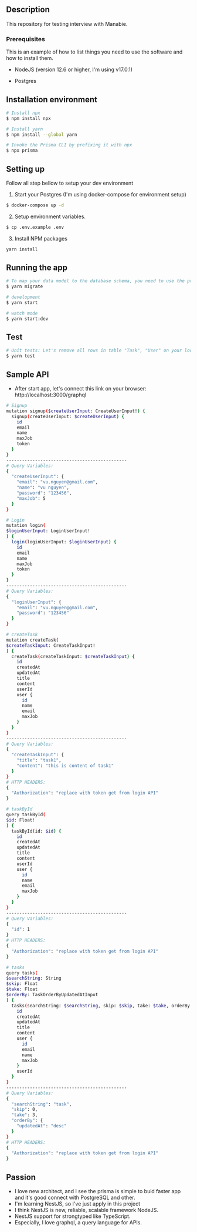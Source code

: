 ## Description

This repository for testing interview with Manabie.

### Prerequisites

This is an example of how to list things you need to use the software and how to install them.

- NodeJS (version 12.6 or higher, I'm using v17.0.1)

- Postgres


## Installation environment

```bash
# Install npx
$ npm install npx

# Install yarn
$ npm install --global yarn

# Invoke the Prisma CLI by prefixing it with npx
$ npx prisma
```

## Setting up
Follow all step bellow to setup your dev environment
1. Start your Postgres (I'm using docker-compose for environment setup)
```bash
$ docker-compose up -d
```

2. Setup environment variables.
```bash
$ cp .env.example .env
```

3. Install NPM packages

```bash
yarn install
```

## Running the app

```bash
# To map your data model to the database schema, you need to use the prisma migrate CLI commands
$ yarn migrate

# development
$ yarn start

# watch mode
$ yarn start:dev
```

## Test

```bash
# Unit tests: Let's remove all rows in table "Task", "User" on your local Database Postgres, then run test
$ yarn test
```

## Sample API
- After start app, let's connect this link on your browser: http://localhost:3000/graphql

```bash
# Signup
mutation signup($createUserInput: CreateUserInput!) {
  signup(createUserInput: $createUserInput) {
    id
    email
    name
    maxJob
    token
  }
}
----------------------------------------------
# Query Variables:
{
  "createUserInput": {
    "email": "vu.nguyen@gmail.com",
    "name": "vu nguyen",
    "password": "123456",
    "maxJob": 5
  }
}
```

```bash
# Login
mutation login(
$loginUserInput: LoginUserInput!
) {
  login(loginUserInput: $loginUserInput) {
    id
    email
    name
    maxJob
    token
  }
}
----------------------------------------------
# Query Variables:
{
  "loginUserInput": {
    "email": "vu.nguyen@gmail.com",
    "password": "123456"
  }
}
```

```bash
# createTask
mutation createTask(
$createTaskInput: CreateTaskInput!
) {
  createTask(createTaskInput: $createTaskInput) {
    id
    createdAt
    updatedAt
    title
    content
    userId
    user {
      id
      name
      email
      maxJob
    }
  }
}
----------------------------------------------
# Query Variables:
{
  "createTaskInput": {
    "title": "task1",
    "content": "this is content of task1"
  }
}
# HTTP HEADERS:
{
  "Authorization": "replace with token get from login API"
}
```

```bash
# taskById
query taskById(
$id: Float!
) {
  taskById(id: $id) {
    id
    createdAt
    updatedAt
    title
    content
    userId
    user {
      id
      name
      email
      maxJob
    }
  }
}
----------------------------------------------
# Query Variables:
{
  "id": 1
}
# HTTP HEADERS:
{
  "Authorization": "replace with token get from login API"
}
```

```bash
# tasks
query tasks(
$searchString: String
$skip: Float
$take: Float
$orderBy: TaskOrderByUpdatedAtInput
) {
  tasks(searchString: $searchString, skip: $skip, take: $take, orderBy: $orderBy) {
    id
    createdAt
    updatedAt
    title
    content
    user {
      id
      email
      name
      maxJob
    }
    userId
  }
}
----------------------------------------------
# Query Variables:
{
  "searchString": "task",
  "skip": 0,
  "take": 3,
  "orderBy": {
    "updatedAt": "desc"
  }
}
# HTTP HEADERS:
{
  "Authorization": "replace with token get from login API"
}
```

## Passion
- I love new architect, and I see the prisma is simple to buid faster app and it's good connect with PostgreSQL and other.
- I'm learning NestJS, so I've just apply in this project
- I think NestJS is new, reliable, scalable framework NodeJS.
- NestJS support for strongtyped like TypeScript.
- Especially, I love graphql, a query language for APIs.
